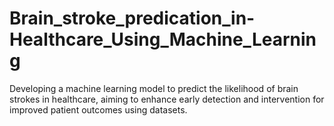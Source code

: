 # Brain_stroke_predication_in-Healthcare_Using_Machine_Learning
Developing a machine learning model to predict the likelihood of brain strokes in healthcare, aiming to enhance early detection  and intervention for improved patient outcomes using datasets.
